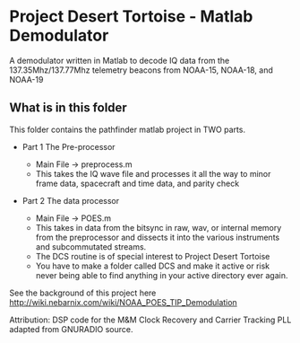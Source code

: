 # Project Desert Tortoise - Matlab Demodulator
A demodulator written in Matlab to decode IQ data from the 137.35Mhz/137.77Mhz telemetry beacons from NOAA-15, NOAA-18, and NOAA-19

## What is in this folder ##
This folder contains the pathfinder matlab project in TWO parts. 
- Part 1 The Pre-processor
  * Main File -> preprocess.m
  * This takes the IQ wave file and processes it all the way to minor frame data, spacecraft and time data, and parity check

- Part 2 The data processor
  *  Main File -> POES.m
  * This takes in data from the bitsync in raw, wav, or internal memory from the preprocessor and dissects it into the various instruments and subcommutated streams. 
  * The DCS routine is of special interest to Project Desert Tortoise
  * You have to make a folder called DCS and make it active or risk never being able to find anything in your active directory ever again. 

See the background of this project here
http://wiki.nebarnix.com/wiki/NOAA_POES_TIP_Demodulation

Attribution:
DSP code for the M&M Clock Recovery and Carrier Tracking PLL adapted from GNURADIO source.

